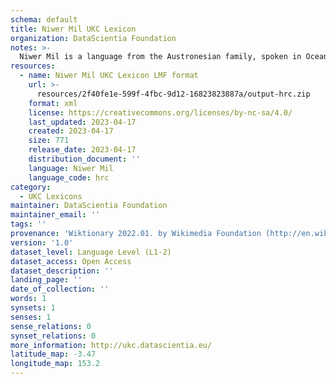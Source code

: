 ```yaml
---
schema: default
title: Niwer Mil UKC Lexicon
organization: DataScientia Foundation
notes: >-
  Niwer Mil is a language from the Austronesian family, spoken in Oceania. The UKC Lexicon of Niwer Mil is represented as a lexico-semantic network. It consists of words, word senses, synsets, as well as sense-level and synset-level relationships.
resources:
  - name: Niwer Mil UKC Lexicon LMF format
    url: >-
      resources/2f40fe1e-599f-4fbc-9d12-16823823887a/output-hrc.zip
    format: xml
    license: https://creativecommons.org/licenses/by-nc-sa/4.0/
    last_updated: 2023-04-17
    created: 2023-04-17
    size: 771
    release_date: 2023-04-17
    distribution_document: ''
    language: Niwer Mil
    language_code: hrc
category:
  - UKC Lexicons
maintainer: DataScientia Foundation
maintainer_email: ''
tags: ''
provenance: 'Wiktionary 2022.01. by Wikimedia Foundation (http://en.wiktionary.org); Princeton WordNet 2.1 by Princeton University (https://wordnet.princeton.edu)'
version: '1.0'
dataset_level: Language Level (L1-2)
dataset_access: Open Access
dataset_description: ''
landing_page: ''
date_of_collection: ''
words: 1
synsets: 1
senses: 1
sense_relations: 0
synset_relations: 0
more_information: http://ukc.datascientia.eu/
latitude_map: -3.47
longitude_map: 153.2
---
```

